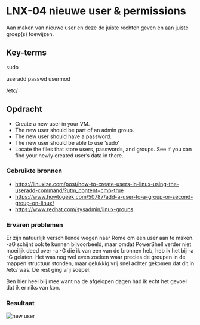 # LNX-04 nieuwe user & permissions
Aan maken van nieuwe user en deze de juiste rechten geven en aan juiste groep(s) toewijzen.

## Key-terms
sudo 

useradd
passwd
usermod

/etc/

## Opdracht
- Create a new user in your VM. 
- The new user should be part of an admin group.
- The new user should have a password.
- The new user should be able to use ‘sudo’
- Locate the files that store users, passwords, and groups. See if you can find your newly created user’s data in there.


### Gebruikte bronnen
- https://linuxize.com/post/how-to-create-users-in-linux-using-the-useradd-command/?utm_content=cmp-true
- https://www.howtogeek.com/50787/add-a-user-to-a-group-or-second-group-on-linux/
- https://www.redhat.com/sysadmin/linux-groups

### Ervaren problemen
Er zijn natuurlijk verschillende wegen naar Rome om een user aan te maken. -aG schijnt ook te kunnen bijvoorbeeld, maar omdat PowerShell verder niet moeilijk deed over -a -G die ik van een van de bronnen heb, heb ik het bij -a -G gelaten. Het was nog wel even zoeken waar precies de groupen in de mappen structuur stonden, maar gelukkig vrij snel achter gekomen dat dit in /etc/ was. De rest ging vrij soepel. 

Ben hier heel blij mee want na de afgelopen dagen had ik echt het gevoel dat ik er niks van kon. 

### Resultaat
![new user]()